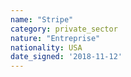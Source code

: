 ```yaml
---
name: "Stripe"
category: private_sector
nature: "Entreprise"
nationality: USA
date_signed: '2018-11-12'
---
```

    
